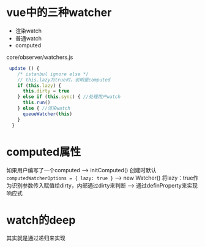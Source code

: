 # vue中的三种watcher
+ 渲染watch
+ 普通watch
+ computed

core/observer/watchers.js
```js
 update () {
    /* istanbul ignore else */
    // this.lazy为true时，说明是computed
    if (this.lazy) {
      this.dirty = true
    } else if (this.sync) { //处理用户watch
      this.run()
    } else { //渲染watch
      queueWatcher(this)
    }
  }
```
# computed属性
如果用户编写了一个computed -->
initComputed() 创建时默认`computedWatcherOptions = { lazy: true }` -->
new Watcher() 将lazy：true作为识别参数传入赋值给dirty，内部通过dirty来判断 -->
通过definProperty来实现响应式

# watch的deep
其实就是通过递归来实现